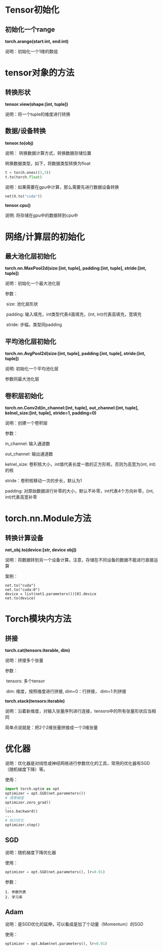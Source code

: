 # Tensor初始化

## 初始化一个range

**torch.arange(start:int, end:int)**

说明：初始化一个1维的数组





# tensor对象的方法

## 转换形状

**tensor.view(shape:[int, tuple])**

说明：将一个tuple的维度进行转换



## 数据/设备转换

**tensor.to(obj)**

说明： 转换数据计算方式，转换数据存储位置

转换数据类型，如下，将数据类型转换为float

```Python
t = torch.ones((3,3))
t.to(torch.float)
```

说明：如果需要在gpu中计算，那么需要先进行数据设备转换

```Python
net(X.to("cuda"))
```



**tensor.cpu()**

说明:  将存储在gpu中的数据转到cpu中



# 网络/计算层的初始化

## 最大池化层初始化

**torch.nn.MaxPool2d(size:[int, tuple], padding:[int, tuple], stride:[int, tuple])**

说明：初始化一个最大池化层

参数：

​	size: 池化层形状

​	padding: 输入填充，int类型代表4面填充，(int, int)代表高填充，宽填充

​	stride: 步幅，类型同padding

## 平均池化层初始化

**torch.nn.AvgPool2d(size:[int, tuple], padding:[int, tuple], stride:[int, tuple])**

说明: 初始化一个平均池化层

参数同最大池化层



## 卷积层初始化

**torch.nn.Conv2d(in_channel:[int, tuple], out_channel:[int, tuple], kelnel_size:[int, tuple], stride=1, padding=0)**

说明：创建一个卷积层

参数：

in_channel: 输入通道数

out_channel: 输出通道数

kelnel_size: 卷积核大小，int值代表长度一致的正方形核，否则为高宽为(int, int)的核

stride：卷积核移动一次的步长，默认为1

padding: 对原始数据进行补零的大小，默认不补零，int代表4个方向补零，(int, int)代表高宽补零



# torch.nn.Module方法

## 转换计算设备

**net_obj.to(device:[str, device obj])**

说明：将数据转到另一个设备计算。注意，存储在不同设备的数据不能进行直接运算

案例：

```
net.to("cuda")
net.to("cuda:0")
device = list(net1.parameters())[0].device
net.to(device)
```



# Torch模块内方法

## 拼接

**torch.cat(tensors:iterable, dim)**

说明：拼接多个张量

参数：

​	tensors: 多个tensor

​	dim: 维度，按照维度进行拼接, dim=0：行拼接， dim=1:列拼接



**torch.stack(tensors:iterable)**

说明：沿着新维度，对输入张量序列进行连接，tensors中的所有张量形状应当相同

简单点说就是：把2个2维张量拼接成一个3维张量



# 优化器

说明：优化器是对线性或神经网络进行参数优化的工具，常用的优化器有SGD（随机梯度下降）等。

使用：

```Python
import torch.optim as opt
optimizer = opt.SGD(net.parameters())
# 清零梯度
optimizer.zero_grad()
...
loss.backward()
...
# 执行优化
optimizer.step()
```



## SGD

说明：随机梯度下降优化器

使用：

```Python
optimizer = opt.SGD(net.parameters(), lr=0.01)
```

参数：

	1. 参数列表
	2. 学习率



## Adam

说明：是SGD优化的延伸，可以看成是加了个动量（Momentum）的SGD

使用：

```Python
optimizer = opt.Adam(net.parameters(), lr=0.01)
```


